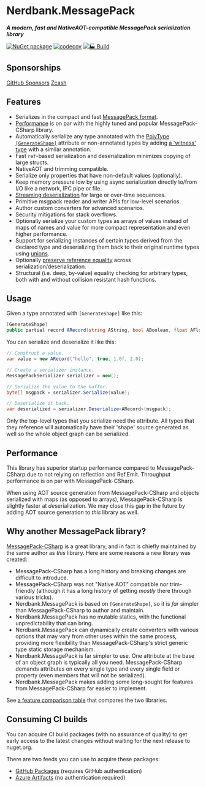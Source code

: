 ﻿# Nerdbank.MessagePack

***A modern, fast and NativeAOT-compatible MessagePack serialization library***

[![NuGet package](https://img.shields.io/nuget/v/Nerdbank.MessagePack.svg)](https://www.nuget.org/packages/Nerdbank.MessagePack)
[![codecov](https://codecov.io/gh/AArnott/Nerdbank.MessagePack/graph/badge.svg?token=CLMWEX3M3W)](https://codecov.io/gh/AArnott/Nerdbank.MessagePack)
[![🏭 Build](https://github.com/AArnott/Nerdbank.MessagePack/actions/workflows/build.yml/badge.svg)](https://github.com/AArnott/Nerdbank.MessagePack/actions/workflows/build.yml)

## Sponsorships

[GitHub Sponsors](https://github.com/sponsors/AArnott)
[Zcash](zcash:u1vv2ws6xhs72faugmlrasyeq298l05rrj6wfw8hr3r29y3czev5qt4ugp7kylz6suu04363ze92dfg8ftxf3237js0x9p5r82fgy47xkjnw75tqaevhfh0rnua72hurt22v3w3f7h8yt6mxaa0wpeeh9jcm359ww3rl6fj5ylqqv54uuwrs8q4gys9r3cxdm3yslsh3rt6p7wznzhky7)

## Features

* Serializes in the compact and fast [MessagePack format](https://msgpack.org/).
* [Performance](https://aarnott.github.io/Nerdbank.MessagePack/docs/performance.html) is on par with the highly tuned and popular MessagePack-CSharp library.
* Automatically serialize any type annotated with the [PolyType `[GenerateShape]`](https://eiriktsarpalis.github.io/PolyType/api/PolyType.GenerateShapeAttribute.html) attribute
  or non-annotated types by adding [a 'witness' type](https://aarnott.github.io/Nerdbank.MessagePack/docs/type-shapes.html#witness-classes) with a similar annotation.
* Fast `ref`-based serialization and deserialization minimizes copying of large structs.
* NativeAOT and trimming compatible.
* Serialize only properties that have non-default values (optionally).
* Keep memory pressure low by using async serialization directly to/from I/O like a network, IPC pipe or file.
* [Streaming deserialization](https://aarnott.github.io/Nerdbank.MessagePack/docs/streaming-deserialization.html) for large or over-time sequences.
* Primitive msgpack reader and writer APIs for low-level scenarios.
* Author custom converters for advanced scenarios.
* Security mitigations for stack overflows.
* Optionally serialize your custom types as arrays of values instead of maps of names and value for more compact representation and even higher performance.
* Support for serializing instances of certain types derived from the declared type and deserializing them back to their original runtime types using [unions](https://aarnott.github.io/Nerdbank.MessagePack/docs/unions.html).
* Optionally [preserve reference equality](https://aarnott.github.io/Nerdbank.MessagePack/api/Nerdbank.MessagePack.MessagePackSerializer.html#Nerdbank_MessagePack_MessagePackSerializer_PreserveReferences) across serialization/deserialization.
* Structural (i.e. deep, by-value) equality checking for arbitrary types, both with and without collision resistant hash functions.

## Usage

Given a type annotated with `[GenerateShape]` like this:

```cs
[GenerateShape]
public partial record ARecord(string AString, bool ABoolean, float AFloat, double ADouble);
```

You can serialize and deserialize it like this:

```cs
// Construct a value.
var value = new ARecord("hello", true, 1.0f, 2.0);

// Create a serializer instance.
MessagePackSerializer serializer = new();

// Serialize the value to the buffer.
byte[] msgpack = serializer.Serialize(value);

// Deserialize it back.
var deserialized = serializer.Deserialize<ARecord>(msgpack);
```

Only the top-level types that you serialize need the attribute.
All types that they reference will automatically have their 'shape' source generated as well so the whole object graph can be serialized.

## <a name="perf"></a>Performance

This library has superior startup performance compared to MessagePack-CSharp due to not relying on reflection and Ref.Emit.
Throughput performance is on par with MessagePack-CSharp.

When using AOT source generation from MessagePack-CSharp and objects serialized with maps (as opposed to arrays), MessagePack-CSharp is slightly faster at *de*serialization.
We may close this gap in the future by adding AOT source generation to *this* library as well.

## Why another MessagePack library?

[MessagePack-CSharp](https://github.com/MessagePack-CSharp/MessagePack-CSharp) is a great library, and in fact is chiefly maintained by the same author as *this* library.
Here are some reasons a new library was created:

* MessagePack-CSharp has a long history and breaking changes are difficult to introduce.
* MessagePack-CSharp was not "Native AOT" compatible nor trim-friendly (although it has a long history of getting *mostly* there through various tricks).
* Nerdbank.MessagePack is based on `[GenerateShape]`, so it is *far* simpler than MessagePack-CSharp to author and maintain.
* Nerdbank.MessagePack has no mutable statics, with the functional unpredictability that can bring.
* Nerdbank.MessagePack can dynamically create converters with various options that may vary from other uses within the same process, providing more flexibility than MessagePack-CSharp's strict generic type static storage mechanism.
* Nerdbank.MessagePack is far simpler to use. One attribute at the base of an object graph is typically all you need. MessagePack-CSharp demands attributes on every single type and every single field or property (even members that will not be serialized).
* Nerdbank.MessagePack makes adding some long-sought for features from MessagePack-CSharp far easier to implement.

See [a feature comparison table](https://aarnott.github.io/Nerdbank.MessagePack/docs/features.html#feature-comparison) that compares the two libraries.

## Consuming CI builds

You can acquire CI build packages (with no assurance of quality) to get early access to the latest changes without waiting for the next release to nuget.org.

There are two feeds you can use to acquire these packages:

- [GitHub Packages](https://github.com/AArnott?tab=packages&repo_name=Nerdbank.MessagePack) (requires GitHub authentication)
- [Azure Artifacts](https://dev.azure.com/andrewarnott/OSS/_artifacts/feed/PublicCI) (no authentication required)
